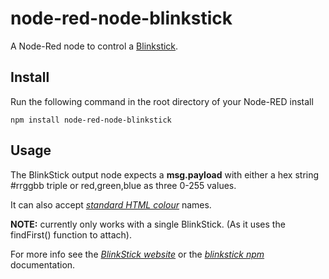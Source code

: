 node-red-node-blinkstick
========================
A Node-Red node to control a <a href="http://blinkstick.com/" target="_new">Blinkstick</a>.

Install
-------

Run the following command in the root directory of your Node-RED install

    npm install node-red-node-blinkstick


Usage
-----

The BlinkStick output node expects a <b>msg.payload</b> with either a hex string #rrggbb triple or red,green,blue as three 0-255 values.


It can also accept <i><a href="http://www.w3schools.com/html/html_colornames.asp" target="_new">standard HTML colour</a></i> names.

<b>NOTE:</b> currently only works with a single BlinkStick. (As it uses the findFirst() function to attach).

For more info see the <i><a href="http://blinkstick.com/" target="_new">BlinkStick website</a></i> or the <i><a href="https://github.com/arvydas/blinkstick-node" target="_new">blinkstick npm</a></i> documentation.
